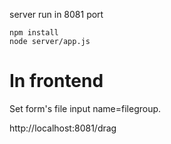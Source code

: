 
server run in 8081 port  

```  
npm install  
node server/app.js  
```

# In frontend  

Set form's file input name=filegroup.

http://localhost:8081/drag
